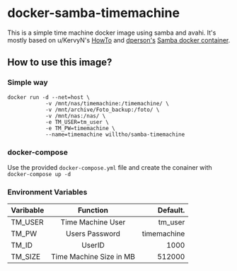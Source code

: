 # docker-samba-timemachine
This is a simple time machine docker image using samba and avahi. It's mostly based on u/KervyN's [HowTo](https://www.reddit.com/r/homelab/comments/83vkaz/howto_make_time_machine_backups_on_a_samba/) and [dperson's](https://github.com/dperson) [Samba docker container](https://github.com/dperson/samba).


## How to use this image?

### Simple way
```
docker run -d --net=host \
            -v /mnt/nas/timemachine:/timemachine/ \
            -v /mnt/archive/Foto_backup:/foto/ \
            -v /mnt/nas:/nas/ \
            -e TM_USER=tm_user \
            -e TM_PW=timemachine \
            --name=timemachine willtho/samba-timemachine
```

### docker-compose
Use the provided `docker-compose.yml` file and create the conainer with `docker-compose up -d`

### Environment Variables
| Varibable | Function                | Default.    |
| ----------|:-----------------------:|-------------:|
| TM_USER   | Time Machine User       | tm_user |
| TM_PW     | Users Password          | timemachine |
| TM_ID     | UserID                  | 1000        |
| TM_SIZE   | Time Machine Size in MB | 512000      |
